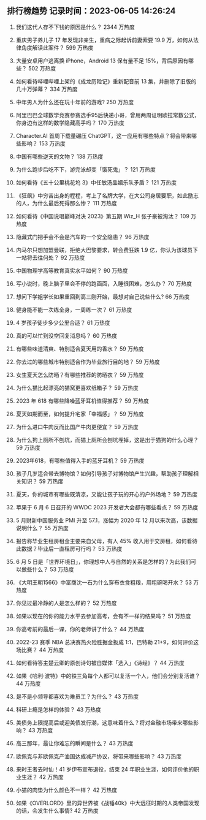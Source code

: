 
## 排行榜趋势 记录时间：2023-06-05 14:26:24
  
  1. 我们这代人存不下钱的原因是什么？ 2344 万热度
    
  2. 重庆男子养儿子 17 年发现非亲生，重病之际起诉前妻索要 19.9 万，如何从法律角度解读此案件？ 599 万热度
    
  3. 大量安卓用户逃离换 iPhone，Android 13 保有量不足 15%，背后原因有哪些？ 502 万热度
    
  4. 如何看待哔哩哔哩上架的《成龙历险记》重新配音前 13 集，并删除了旧版的几十万弹幕？ 334 万热度
    
  5. 中年男人为什么还在玩十年前的游戏? 250 万热度
    
  6. 阿里巴巴全球数学竞赛参赛选手95后快递小哥，曾用两周证明欧拉常数公式，你身边有这样的数学隐藏高手吗？ 170 万热度
    
  7. Character.AI 首周下载量碾压 ChatGPT，这一应用有哪些特点？将会带来哪些影响？ 153 万热度
    
  8. 中国有哪些逆天的文物？ 138 万热度
    
  9. 为什么跑步后吃不下，游完泳却变「饿死鬼」？ 121 万热度
    
  10. 如何看待《五十公里桃花坞 3》中任敏汤晶媚乐队矛盾？ 121 万热度
    
  11. 《狂飙》中穷苦出身的程程，考上了名牌大学，在大公司身居要职，如此励志的人，为什么最后死得那么惨？ 111 万热度
    
  12. 如何看待《中国说唱巅峰对决 2023》第五期 Wiz_H 张子豪被淘汰？ 109 万热度
    
  13. 隐藏式门把手会不会是汽车的一个安全隐患？ 96 万热度
    
  14. 内马尔只想加盟曼联，拒绝大巴黎要求，转会费狂跌 1.9 亿，你认为该球员下一站将去往何处？ 92 万热度
    
  15. 中国物理学高等教育真实水平如何？ 90 万热度
    
  16. 写小说时，晚上脑子里会不停的跑画面，入睡很困难，怎么办？ 70 万热度
    
  17. 想问下学姐学长如果重回到高三刚开始，最想对自己说些什么? 66 万热度
    
  18. 健身能不能一次练全身，一周练一次？ 61 万热度
    
  19. 4 岁孩子徒步多少公里合适？ 61 万热度
    
  20. 真的可以忙到没空回复消息吗？ 60 万热度
    
  21. 有哪些味道清爽、特别适合夏天用的香水？ 59 万热度
    
  22. 你去过的哪些城市特别适合作为毕业旅行目的地？ 59 万热度
    
  23. 女生夏天怎么防晒？有哪些推荐的防晒衣？ 59 万热度
    
  24. 为什么猫比起漂亮的猫窝更喜欢纸箱子？ 59 万热度
    
  25. 2023 年 618 有哪些降噪蓝牙耳机值得推荐？ 59 万热度
    
  26. 夏天如期而至，如何提升宅家「幸福感」？ 59 万热度
    
  27. 为什么进口牛肉反而比国产牛肉更便宜？ 59 万热度
    
  28. 为什么狗上厕所不刨坑，而猫上厕所会刨坑埋掉，这是出于猫狗的什么心理？ 59 万热度
    
  29. 2023年618，有哪些值得入手的蓝牙耳机？ 59 万热度
    
  30. 孩子几岁适合带去博物馆？如何引导孩子对博物馆产生兴趣，帮助孩子理解相关知识？ 59 万热度
    
  31. 夏天，你的城市有哪些既清凉，又能让孩子玩的开心的户外场地？ 59 万热度
    
  32. 苹果于 6 月 6 日召开的  WWDC 2023 开发者大会都有哪些看点？ 59 万热度
    
  33. 5 月财新中国服务业 PMI 升至 57.1，涨幅为 2020 年 12 月以来次高，该数据说明什么？ 55 万热度
    
  34. 报告称毕业生租房租金主要来自父母，有人 45% 收入用于交房租，如何看待此数据？毕业后一直租房可行吗？ 53 万热度
    
  35. 6 月 5 日是「世界环境日」，你理想中人与自然的关系是怎样的？为此我们可以做些什么？ 53 万热度
    
  36. 《大明王朝1566》中富商沈一石为什么穿布衣食粗粮，用粗碗喝开水？ 53 万热度
    
  37. 你见过最冷静的人是怎么样的？ 52 万热度
    
  38. 如果以现在的你的能力水平去参加高考，会有不一样的结果吗？ 51 万热度
    
  39. 你高考前的最后一课，你的老师讲了什么？ 44 万热度
    
  40. 2022-23 赛季 NBA 总决赛热火险胜掘金扳成 1:1，巴特勒 21+9，如何评价这场比赛？ 44 万热度
    
  41. 如何看待答主楚云卿的原创诗句被自媒体「选入」《诗经》？ 44 万热度
    
  42. 如果《哈利·波特》中的铁三角每个人都可以复活一个人，他们会分别复活谁？ 44 万热度
    
  43. 是不是小领导都喜欢为难员工？为什么？ 43 万热度
    
  44. 科研上瘾是怎样的体验？ 43 万热度
    
  45. 美债务上限提高后或迎美债发行潮，这意味着什么？将对金融市场带来哪些影响？ 43 万热度
    
  46. 高三那年，最让你难忘的瞬间是什么？ 43 万热度
    
  47. 欧佩克与非欧佩克产油国达成减产协议，将带来哪些影响？ 43 万热度
    
  48. 来时王者去时仙！41 岁伊布宣布退役，结束 24 年职业生涯，如何评价他的职业生涯？ 42 万热度
    
  49. 小猫的肉垫为什么颜色不一样？ 42 万热度
    
  50. 如果《OVERLORD》里的异世界被《战锤40k》中大远征时期的人类帝国发现的话，会发生什么事情? 42 万热度
    